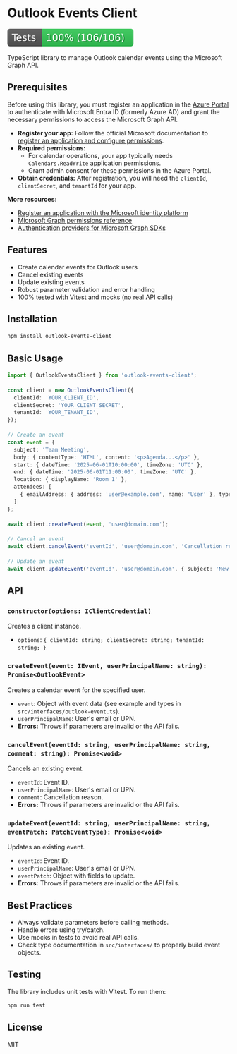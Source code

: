 # Outlook Events Client

[![Tests](badge.svg)](badge.svg)

TypeScript library to manage Outlook calendar events using the Microsoft Graph API.

## Prerequisites

Before using this library, you must register an application in the [Azure Portal](https://portal.azure.com/) to authenticate with Microsoft Entra ID (formerly Azure AD) and grant the necessary permissions to access the Microsoft Graph API.

- **Register your app:** Follow the official Microsoft documentation to [register an application and configure permissions](https://learn.microsoft.com/en-us/graph/sdks/choose-authentication-providers?tabs=typescript#client-credentials-provider).
- **Required permissions:**
  - For calendar operations, your app typically needs `Calendars.ReadWrite` application permissions.
  - Grant admin consent for these permissions in the Azure Portal.
- **Obtain credentials:** After registration, you will need the `clientId`, `clientSecret`, and `tenantId` for your app.

**More resources:**

- [Register an application with the Microsoft identity platform](https://learn.microsoft.com/en-us/azure/active-directory/develop/quickstart-register-app)
- [Microsoft Graph permissions reference](https://learn.microsoft.com/en-us/graph/permissions-reference)
- [Authentication providers for Microsoft Graph SDKs](https://learn.microsoft.com/en-us/graph/sdks/choose-authentication-providers?tabs=typescript)

## Features

- Create calendar events for Outlook users
- Cancel existing events
- Update existing events
- Robust parameter validation and error handling
- 100% tested with Vitest and mocks (no real API calls)

## Installation

```bash
npm install outlook-events-client
```

## Basic Usage

```typescript
import { OutlookEventsClient } from 'outlook-events-client';

const client = new OutlookEventsClient({
  clientId: 'YOUR_CLIENT_ID',
  clientSecret: 'YOUR_CLIENT_SECRET',
  tenantId: 'YOUR_TENANT_ID',
});

// Create an event
const event = {
  subject: 'Team Meeting',
  body: { contentType: 'HTML', content: '<p>Agenda...</p>' },
  start: { dateTime: '2025-06-01T10:00:00', timeZone: 'UTC' },
  end: { dateTime: '2025-06-01T11:00:00', timeZone: 'UTC' },
  location: { displayName: 'Room 1' },
  attendees: [
    { emailAddress: { address: 'user@example.com', name: 'User' }, type: 'required' }
  ]
};

await client.createEvent(event, 'user@domain.com');

// Cancel an event
await client.cancelEvent('eventId', 'user@domain.com', 'Cancellation reason');

// Update an event
await client.updateEvent('eventId', 'user@domain.com', { subject: 'New subject' });
```

## API

### `constructor(options: IClientCredential)`

Creates a client instance.

- `options`: `{ clientId: string; clientSecret: string; tenantId: string; }`

### `createEvent(event: IEvent, userPrincipalName: string): Promise<OutlookEvent>`

Creates a calendar event for the specified user.

- `event`: Object with event data (see example and types in `src/interfaces/outlook-event.ts`).
- `userPrincipalName`: User's email or UPN.
- **Errors:** Throws if parameters are invalid or the API fails.

### `cancelEvent(eventId: string, userPrincipalName: string, comment: string): Promise<void>`

Cancels an existing event.

- `eventId`: Event ID.
- `userPrincipalName`: User's email or UPN.
- `comment`: Cancellation reason.
- **Errors:** Throws if parameters are invalid or the API fails.

### `updateEvent(eventId: string, userPrincipalName: string, eventPatch: PatchEventType): Promise<void>`

Updates an existing event.

- `eventId`: Event ID.
- `userPrincipalName`: User's email or UPN.
- `eventPatch`: Object with fields to update.
- **Errors:** Throws if parameters are invalid or the API fails.

## Best Practices

- Always validate parameters before calling methods.
- Handle errors using try/catch.
- Use mocks in tests to avoid real API calls.
- Check type documentation in `src/interfaces/` to properly build event objects.

## Testing

The library includes unit tests with Vitest. To run them:

```bash
npm run test
```

## License

MIT
